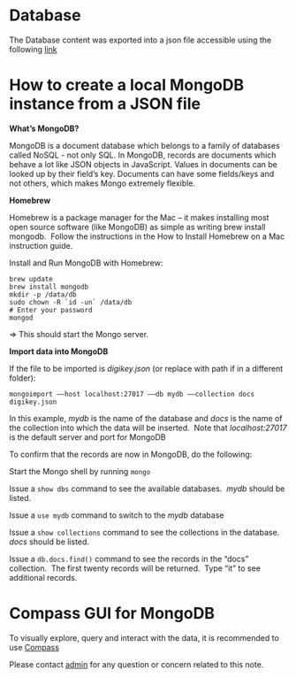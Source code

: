 # Database

The Database content was exported into a json file accessible using the following [link](https://umich.box.com/s/?export=download&8z3lsamqn3rn3yyxrtv636qe2chm5zvi)


# How to create a local MongoDB instance from a JSON file
**What’s MongoDB?**

MongoDB is a document database which belongs to a family of databases called NoSQL - not only SQL. In MongoDB, records are documents which behave a lot like JSON objects in JavaScript. Values in documents can be looked up by their field’s key. Documents can have some fields/keys and not others, which makes Mongo extremely flexible.


**Homebrew**

Homebrew is a package manager for the Mac – it makes installing most open source software (like MongoDB) as simple as writing brew install mongodb. 
Follow the instructions in the How to Install Homebrew on a Mac instruction guide.


Install and Run MongoDB with Homebrew: 
```
brew update
brew install mongodb
mkdir -p /data/db
sudo chown -R `id -un` /data/db
# Enter your password
mongod
```

=> This should start the Mongo server.




**Import data into MongoDB**

If the file to be imported is *digikey.json* (or replace with path if in a different folder):

```
mongoimport ––host localhost:27017 ––db mydb ––collection docs digikey.json
```

In this example, *mydb* is the name of the database and *docs* is the name of the collection into which the data will be inserted.  
Note that *localhost:27017* is the default server and port for MongoDB


To confirm that the records are now in MongoDB, do the following:

Start the Mongo shell by running `mongo`

Issue a `show dbs` command to see the available databases.  *mydb* should be listed.

Issue a `use mydb` command to switch to the *mydb* database

Issue a `show collections` command to see the collections in the database.  *docs* should be listed.

Issue a `db.docs.find()` command to see the records in the “docs” collection.  The first twenty records will be returned.  Type “it” to see additional records.

# Compass GUI for MongoDB

To visually explore, query and interact with the data, it is recommended to use [Compass](https://www.mongodb.com/download-center/compass)

Please contact [admin](zinebbe@umich.edu) for any question or concern related to this note.
